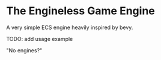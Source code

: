 # The Engineless Game Engine

A very simple ECS engine heavily inspired by bevy.

TODO: add usage example

"No engines?"


